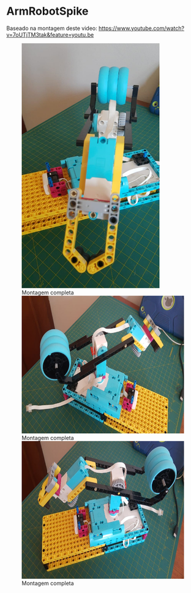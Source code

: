 # ArmRobotSpike

Baseado na montagem deste video:
https://www.youtube.com/watch?v=7oUTjTM3tak&feature=youtu.be

<figure>
  <img src="img/img11.jpeg" alt="" width="360" height="640">
  <figcaption>Montagem completa</figcaption>

  <img src="img/img12.jpeg" alt="" width="640" height="360">
  <figcaption>Montagem completa</figcaption>
  
  <img src="img/img13.jpeg" alt="" width="640" height="360">
  <figcaption>Montagem completa</figcaption>
</figure>

